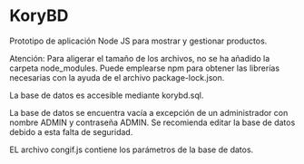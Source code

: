 # KoryBD
Prototipo de aplicación Node JS para mostrar y gestionar productos.

Atención: Para aligerar el tamaño de los archivos, no se ha añadido la carpeta node_modules. Puede emplearse npm para obtener las librerías necesarias con la ayuda de el archivo package-lock.json.

La base de datos es accesible mediante korybd.sql.

La base de datos se encuentra vacía a excepción de un administrador con nombre ADMIN y contraseña ADMIN. Se recomienda editar la base de datos debido a esta falta de seguridad.

EL archivo congif.js contiene los parámetros de la base de datos.

